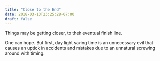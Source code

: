 ```yaml
---
title: "Close to the End"
date: 2018-03-13T23:25:28-07:00
draft: false
---
```

Things may be getting closer, to their eventual finish line.

One can hope. But first, day light saving time is an unnecessary evil that causes an uptick in accidents 
and mistakes due to an unnatural screwing around with timing. 

